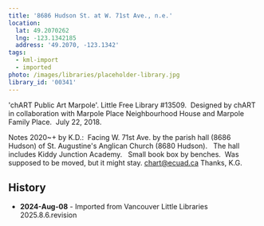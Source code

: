```yaml
---
title: '8686 Hudson St. at W. 71st Ave., n.e.'
location:
  lat: 49.2070262
  lng: -123.1342185
  address: '49.2070, -123.1342'
tags:
  - kml-import
  - imported
photo: /images/libraries/placeholder-library.jpg
library_id: '00341'
---
```

'chART Public Art Marpole'.
Little Free Library #13509.  Designed by chART in collaboration with Marpole Place Neighbourhood House and Marpole Family Place.  July 22, 2018.

Notes 2020~+ by K.D.:  Facing W. 71st Ave. by the parish hall (8686 Hudson) of St. Augustine's Anglican Church (8680 Hudson).  
The hall includes Kiddy Junction Academy.  
Small book box by benches.  Was supposed to be moved, but it might stay.
chart@ecuad.ca
Thanks, K.G.

## History
- **2024-Aug-08** - Imported from Vancouver Little Libraries 2025.8.6.revision
